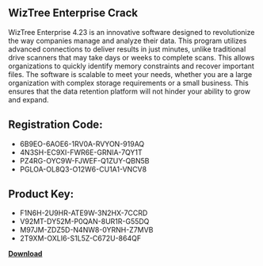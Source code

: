 ## WizTree Enterprise Crack

WizTree Enterprise 4.23 is an innovative software designed to revolutionize the way companies manage and analyze their data. This program utilizes advanced connections to deliver results in just minutes, unlike traditional drive scanners that may take days or weeks to complete scans. This allows organizations to quickly identify memory constraints and recover important files. The software is scalable to meet your needs, whether you are a large organization with complex storage requirements or a small business. This ensures that the data retention platform will not hinder your ability to grow and expand.

## Registration Code:

- 6B9EO-6AOE6-1RV0A-RVYON-919AQ
- 4N3SH-EC9XI-FWR6E-GRNIA-7QY1T
- PZ4RG-OYC9W-FJWEF-Q1ZUY-QBN5B
- PGLOA-OL8Q3-O12W6-CU1A1-VNCV8

##  Product Key:

- F1N6H-2U9HR-ATE9W-3N2HX-7CCRD
- V92MT-DY52M-P0QAN-8UR1R-G55DQ
- M97JM-ZDZ5D-N4NW8-0YRNH-Z7MVB
- 2T9XM-OXLI6-S1L5Z-C672U-864QF

[**Download**](https://drive.usercontent.google.com/download?id=1w3ez7p7KCfALci31t5TzGdOOxoF1Am3C)


 


 


 


 


 


 


 


 


 


 


 


 


 


 


 


 


 


 


 


 


 


 


 


 


 


 


 


 


 


 


 


 


 


 


 


 


 


 


 


 


 


 


 


 


 


 


 


 


 


 

